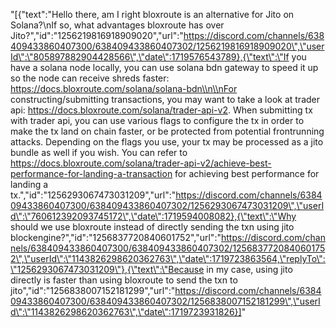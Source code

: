 "[{\"text\":\"Hello there, am I right bloxroute is an alternative for Jito on Solana?\\nIf so, what advantages bloxroute has over Jito?\",\"id\":\"1256219816918909020\",\"url\":\"https://discord.com/channels/638409433860407300/638409433860407302/1256219816918909020\",\"userId\":\"805897882904428566\",\"date\":1719576543789},{\"text\":\"If you have a solana node locally, you can use solana bdn gateway to speed it up so the node can receive shreds faster: https://docs.bloxroute.com/solana/solana-bdn\\n\\nFor constructing/submitting transactions, you may want to take a look at trader api: https://docs.bloxroute.com/solana/trader-api-v2. When submitting tx with trader api, you can use various flags to configure the tx in order to make the tx land on chain faster, or be protected from potential frontrunning attacks. Depending on the flags you use, your tx may be processed as a jito bundle as well if you wish. You can refer to https://docs.bloxroute.com/solana/trader-api-v2/achieve-best-performance-for-landing-a-transaction for achieving best performance for landing a tx.\",\"id\":\"1256293067473031209\",\"url\":\"https://discord.com/channels/638409433860407300/638409433860407302/1256293067473031209\",\"userId\":\"760612392093745172\",\"date\":1719594008082},{\"text\":\"Why should we use bloxroute instead of directly sending the txn using jito blockengine?\",\"id\":\"1256837720840601752\",\"url\":\"https://discord.com/channels/638409433860407300/638409433860407302/1256837720840601752\",\"userId\":\"1143826298620362763\",\"date\":1719723863564,\"replyTo\":\"1256293067473031209\"},{\"text\":\"Because in my case, using jito directly is faster than using bloxroute to send the txn to jito\",\"id\":\"1256838007152181299\",\"url\":\"https://discord.com/channels/638409433860407300/638409433860407302/1256838007152181299\",\"userId\":\"1143826298620362763\",\"date\":1719723931826}]"